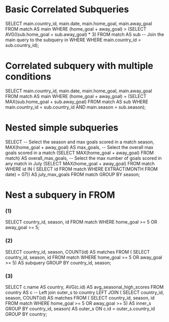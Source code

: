 # Basic Correlated Subqueries
SELECT 
	main.country_id,
    main.date,
    main.home_goal, 
    main.away_goal
FROM match AS main
WHERE 
	(home_goal + away_goal) > 
        (SELECT AVG((sub.home_goal + sub.away_goal) * 3)
         FROM match AS sub
         -- Join the main query to the subquery in WHERE
         WHERE main.country_id = sub.country_id);

# Correlated subquery with multiple conditions
SELECT 
	main.country_id,
    main.date,
    main.home_goal,
    main.away_goal
FROM match AS main
WHERE 
	(home_goal + away_goal) = 
        (SELECT MAX(sub.home_goal + sub.away_goal)
         FROM match AS sub
         WHERE main.country_id = sub.country_id
               AND main.season = sub.season);

# Nested simple subqueries
SELECT 
	-- Select the season and max goals scored in a match
	season,
    MAX(home_goal + away_goal) AS max_goals,
    -- Select the overall max goals scored in a match
   (SELECT MAX(home_goal + away_goal) FROM match) AS overall_max_goals,
    -- Select the max number of goals scored in any match in July
   (SELECT MAX(home_goal + away_goal) 
        FROM match
        WHERE id IN (
              SELECT id FROM match WHERE EXTRACT(MONTH FROM date) = 07)) AS july_max_goals
FROM match
GROUP BY season;

# Nest a subquery in FROM

### (1)
SELECT
	country_id,
    season,
	id
FROM match
WHERE home_goal >= 5 OR away_goal >= 5;

### (2)
SELECT
    country_id,
    season,
    COUNT(id) AS matches
FROM (  SELECT
    	country_id,
    	season,
    	id
	FROM match
	WHERE home_goal >= 5 OR away_goal >= 5) AS subquery
GROUP BY country_id, season;

### (3)
SELECT
	c.name AS country,
	AVG(c.id) AS avg_seasonal_high_scores
FROM country AS c
-- Left join outer_s to country
LEFT JOIN (
  SELECT country_id, season,
         COUNT(id) AS matches
  FROM (
    SELECT country_id, season, id
	FROM match
	WHERE home_goal >= 5 OR away_goal >= 5) AS inner_s
  GROUP BY country_id, season) AS outer_s
ON c.id = outer_s.country_id
GROUP BY country;